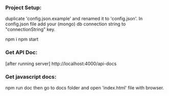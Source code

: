 
### Project Setup:
duplicate 'config.json.example' and renamed it to 'config.json'. In config.json file add your (mongo) db connection string to "connectionString" key.

npm i
npm start

### Get API Doc:
[after running server]
http://localhost:4000/api-docs

### Get javascript docs:
npm run doc
then go to docs folder and open 'index.html' file with browser.